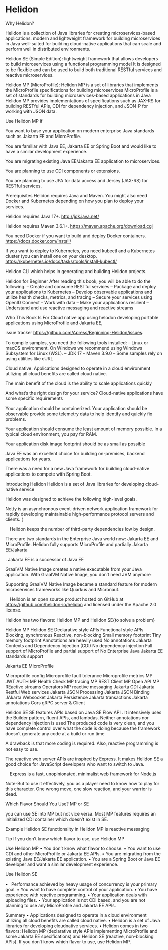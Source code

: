 # Helidon
Why Helidon?

Helidon is a collection of Java libraries for creating microservices-based applications.
modern and lightweight framework for building microservices in Java
well-suited for building cloud-native applications that can scale and perform well in distributed environments.


Helidon SE (Simple Edition):
lightweight framework that allows developers to build microservices using a functional programming model
It is designed to be flexible and can be used to build both traditional RESTful services and reactive microservices.


Helidon MP (MicroProfile):
Helidon MP is a set of libraries that implements the MicroProfile specifications for building microservices
MicroProfile is a set of standards for building microservices-based applications in Java
Helidon MP provides implementations of specifications such as JAX-RS for building RESTful APIs, CDI for dependency injection, and JSON-P for working with JSON data.

Use Helidon MP if

You want to base your application on modern enterprise Java standards such as Jakarta EE and MicroProfile.

You are familiar with Java EE, Jakarta EE or Spring Boot and would like to have a similar development experience.

You are migrating existing Java EE/Jakarta EE application to microservices.

You are planning to use CDI components or extensions.

You are planning to use JPA for data access and Jersey (JAX-RS) for RESTful services.


Prerequisites
Helidon requires Java and Maven. You might also need Docker and Kubernetes depending on how you plan to deploy your services.

Helidon requires Java 17+.
http://jdk.java.net/


Helidon requires Maven 3.6.1+.
https://maven.apache.org/download.cgi


You need Docker if you want to build and deploy Docker containers.
https://docs.docker.com/install/

If you want to deploy to Kubernetes, you need kubectl and a Kubernetes cluster (you can install one on your desktop.
https://kubernetes.io/docs/tasks/tools/install-kubectl/


Helidon CLI 
which helps in generating and building Helidon projects.


Helidon for Beginner
After reading this book, you will be able to do the following.
– Create and consume RESTful services
– Package and deploy your applications to Kubernetes
– Develop observable applications and utilize health
checks, metrics, and tracing
– Secure your services using OpenID Connect
– Work with data
– Make your applications resilient
– Understand and use reactive messaging and
reactive streams


Who This Book Is For
Cloud native app using helodon
developing portable applications using MicroProfile and Jakarta EE,


issue tracker 
https://github.com/Apress/Beginning-Helidon/issues.

To compile samples, you need the following tools installed:
– Linux or macOS environment. On Windows we
recommend using Windows Subsystem for
Linux (WSL).
– JDK 17
– Maven 3.9.0
– Some samples rely on using utilities like cURL


Cloud native:
Applications designed to operate in a cloud environment
utilizing all cloud benefits are called cloud native.

The main benefit of the cloud is the ability to scale applications
quickly


And what’s the right design for your service? Cloud-native applications
have some specific requirements

Your application should be containerized.
Your application should be observable provide some telemetry data to help identify and
quickly fix problems.

Your application should consume the least amount of
memory possible. In a typical cloud environment, you
pay for RAM.

Your application disk image footprint should be as
small as possible

Java EE was an excellent choice for building on-premises, backend applications for years.

There was a need for a new Java framework for building cloud-native
applications to compete with Spring Boot.


Introducing Helidon
 Helidon is a set of Java libraries
for developing cloud-native service

Helidon was designed to achieve the following high-level goals.

Netty is an asynchronous event-driven network application
framework for rapidly developing maintainable high-performance
protocol servers and clients. (


 Helidon keeps the number of third-party dependencies low
by design.


There are two standards in the Enterprise Java world now:
Jakarta EE and MicroProfile. Helidon fully supports MicroProfile and
partially Jakarta EE/Jakarta

. Jakarta EE is a successor of Java EE

GraalVM Native Image creates a native executable from your Java
application. With GraalVM Native Image, you don’t need JVM anymore

Supporting GraalVM Native Image became
a standard feature for modern microservices frameworks like Quarkus
and Micronaut.


 Helidon is an open source product hosted on GitHub at
https://github.com/helidon-io/helidon and licensed under
the Apache 2.0 license.

Helidon has two flavors: Helidon MP and Helidon SE{to solve a problem}


Helidon MP                                                         Helidon SE
Declarative style APIs                                                    Functional style APIs
Blocking, synchronous                                                     Reactive, non-blocking
Small memory footprint                                                    Tiny memory footprint
Annotations are heavily used                                              No annotations
Jakarta Contexts and Dependency Injection (CDI)                           No dependency injection
Full support of MicroProfile and partial support of                       No Enterprise Java
Jakarta EE
standards support


Jakarta EE
MicroProfile


Microprofile config
Microprofile fault tolerance
Microprofile metrics
MP JWT AUTH
MP Health Check
MP tracing
MP REST Client
MP Open API
MP REactive streams Operators
MP reactive messaging
Jakarta CDI
Jakarta Restful Web services
Jakarta JSON Processing
Jakarta JSON Binding
JAkarta Websocket
Jakarta Persistence
Jakarta transactions
Jakarta annotations
Cors
gRPC server & Client


Helidon SE
SE features APIs based on Java SE Flow API
 . It intensively uses the Builder pattern, fluent APIs, and lambdas.
 Neither annotations nor dependency injection is used
 The produced
code is very clean, and you have complete control over what the code is
doing because the framework doesn’t generate any code at a build or run time

A drawback is that more coding is required. Also, reactive programming is not easy to use.

The reactive web server APIs are inspired by Express. It makes Helidon
SE a good choice for JavaScript developers who want to switch to Java.

 Express is a fast, unopinionated, minimalist web framework
for Node.js

Note-But to use it effectively, you as a player need to know
how to play for this character. One wrong move, one slow reaction, and
your warrior is dead.

Which Flavor Should You Use?
MP or SE

you can use SE into MP but not vice versa.
Most MP features requires an initialized CDI container which doesn’t exist in SE.

Example Helidon SE functionality in Helidon MP is
reactive messaging

Tip If you don’t know which flavor to use, use Helidon MP

Use Helidon MP 
• You don’t know what flavor to choose.
• You want to use CDI and other MicroProfile
or Jakarta EE APIs.
• You are migrating from the existing
Java EE/Jakarta EE application.
• You are a Spring Boot or Java EE
developer and want a similar development
experience.

Use Helidon SE

•  Performance achieved by heavy
usage of concurrency is your
primary goal.
• You want to have complete control
of your application.
• You have experience with reactive
programming.
• Your application deals with
uploading files.
• Your application is not CDI based,
and you are not planning to use
any MicroProfile and Jakarta EE
APIs.


Summary
• Applications designed to operate in a cloud
environment utilizing all cloud benefits are called
cloud native.
• Helidon is a set of Java libraries for developing cloudnative services.
• Helidon comes in two flavors: Helidon MP (declarative
style APIs implementing MicroProfile and some
Jakarta EE specifications) and Helidon SE (reactive,
non-blocking APIs).
If you don’t know which flavor to use, use
Helidon MP.
